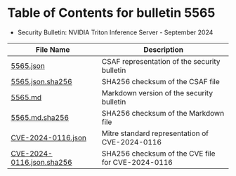 # Table of Contents for bulletin 5565

 - Security Bulletin: NVIDIA Triton Inference Server - September 2024

| File Name | Description |
|-----------|-------------|
| [5565.json](5565.json) | CSAF representation of the security bulletin |
| [5565.json.sha256](5565.json.sha256) | SHA256 checksum of the CSAF file |
| [5565.md](5565.md) | Markdown version of the security bulletin |
| [5565.md.sha256](5565.md.sha256) | SHA256 checksum of the Markdown file |
| [CVE-2024-0116.json](CVE-2024-0116.json) | Mitre standard representation of CVE-2024-0116 |
| [CVE-2024-0116.json.sha256](CVE-2024-0116.json.sha256) | SHA256 checksum of the CVE file for CVE-2024-0116 |
